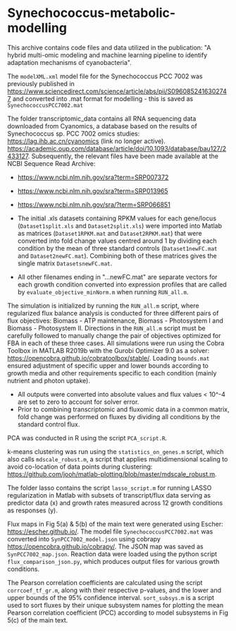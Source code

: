 # Synechococcus-metabolic-modelling  
This archive contains code files and data utilized in the publication: "A hybrid multi-omic modeling and machine learning pipeline to identify adaptation mechanisms of cyanobacteria".

The `modelXML.xml` model file for the Synechococcus PCC 7002 was previously published in https://www.sciencedirect.com/science/article/abs/pii/S0960852416302747
and converted into .mat format for modelling - this is saved as `SynechococcusPCC7002.mat`

The folder transcriptomic_data contains all RNA sequencing data downloaded from Cyanomics, a database based on the results of Synechococcus sp. PCC 7002 omics studies:
https://lag.ihb.ac.cn/cyanomics (link no longer active).
https://academic.oup.com/database/article/doi/10.1093/database/bau127/2433127.
Subsequently, the relevant files have been made available at the NCBI Sequence Read Archive:
- https://www.ncbi.nlm.nih.gov/sra?term=SRP007372 
- https://www.ncbi.nlm.nih.gov/sra?term=SRP013965 
- https://www.ncbi.nlm.nih.gov/sra/?term=SRP066851

 - The initial .xls datasets containing RPKM values for each gene/locus (`Dataset1split.xls` and `Dataset2split.xls`) were imported into     Matlab as matrices (`Dataset1RPKM.mat` and `Dataset2RPKM.mat`) that were converted into fold change values centred around 1 by dividing each condition by the mean of three standard controls (`Dataset1newFC.mat` and `Dataset2newFC.mat`). Combining both of these matrices gives the single matrix `DatasetsnewFC.mat`.
 - All other filenames ending in "...newFC.mat" are separate vectors for each growth condition converted into expression profiles that are called by `evaluate_objective_minNorm.m` when running `RUN_all.m`.
 
The simulation is initialized by running the `RUN_all.m` script, where regularized flux balance analysis is conducted for three different pairs of flux objectives: Biomass - ATP maintenance, Biomass - Photosystem I and Biomass - Photosystem II. Directions in the `RUN_all.m` script must be carefully followed to manually change the pair of objectives optimized for FBA in each of these three cases.
All simulations were run using the Cobra Toolbox in MATLAB R2019b with the Gurobi Optimizer 9.0 as a solver:
https://opencobra.github.io/cobratoolbox/stable/. Loading `bounds.mat` ensured adjustment of specific upper and lower bounds according to growth media and other requirements specific to each condition (mainly nutrient and photon uptake).

- All outputs were converted into absolute values and flux values < 10^-4 are set to zero to account for solver error.
- Prior to combining transcriptomic and fluxomic data in a common matrix, fold change was performed on fluxes by dividing all conditions by the standard control flux.

PCA was conducted in R using the script `PCA_script.R`.

k-means clustering was run using the `statistics_on_genes.m` script, which also calls `mdscale_robust.m`, a script that applies multidimensional scaling to avoid co-location of data points during clustering: https://github.com/jooh/matlab-plotting/blob/master/mdscale_robust.m.

The folder lasso contains the script `lasso_script.m` for running LASSO regularization in Matlab with subsets of transcript/flux data serving as predictor data (x) and growth rates measured across 12 growth conditions as responses (y).

Flux maps in Fig 5(a) & 5(b) of the main text were generated using Escher: https://escher.github.io/.
The model file `SynechococcusPCC7002.mat` was converted into `SynPCC7002_model.json` using cobrapy https://opencobra.github.io/cobrapy/.
The JSON map was saved as `SynPCC7002_map.json`.
Reaction data were loaded using the python script `flux_comparison_json.py`, which produces output files for various growth conditions.

The Pearson correlation coefficients are calculated using the script `corrcoef_tf_gr.m`, along with their respective p-values, and the lower and upper bounds of the 95% confidence interval.
`sort_subsys.m` is a script used to sort fluxes by their unique subsystem names for plotting the mean Pearson correlation coefficient (PCC)  according to model subsystems in Fig 5(c) of the main text.







